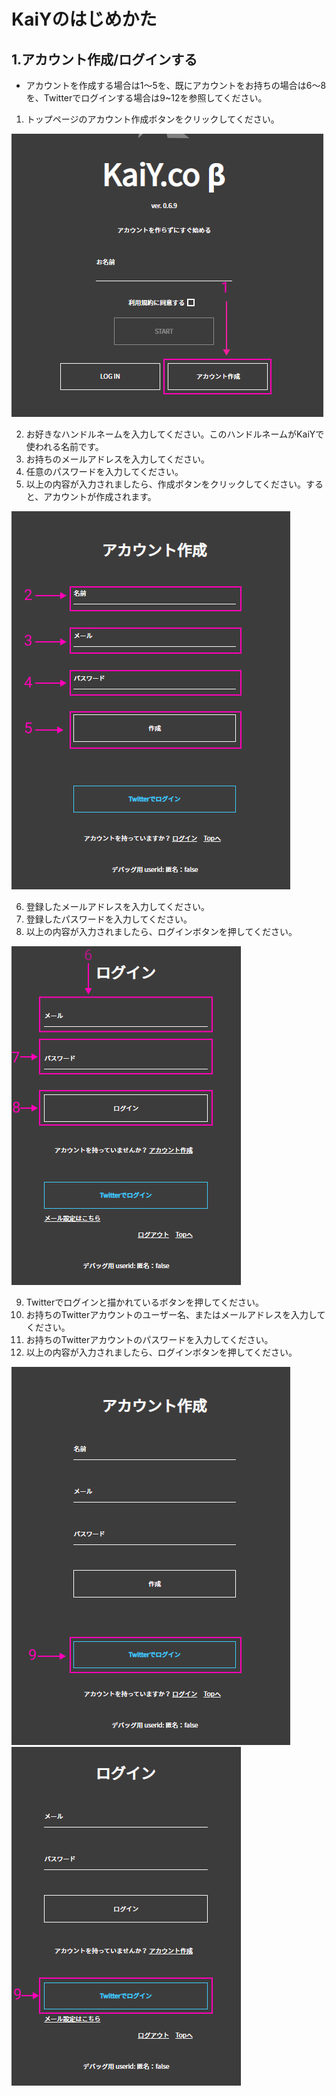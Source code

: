 # KaiYのはじめかた
## 1.アカウント作成/ログインする

- アカウントを作成する場合は1～5を、既にアカウントをお持ちの場合は6～8を、Twitterでログインする場合は9~12を参照してください。

1. トップページのアカウント作成ボタンをクリックしてください。

![](../../.vuepress/public/create-an-account-and-login-1.png)

2. お好きなハンドルネームを入力してください。このハンドルネームがKaiYで使われる名前です。
3. お持ちのメールアドレスを入力してください。
4. 任意のパスワードを入力してください。
5. 以上の内容が入力されましたら、作成ボタンをクリックしてください。すると、アカウントが作成されます。

![](../../.vuepress/public/create-an-account-and-login-2.png)

6. 登録したメールアドレスを入力してください。
7. 登録したパスワードを入力してください。
8. 以上の内容が入力されましたら、ログインボタンを押してください。

![](../../.vuepress/public/create-an-account-and-login-3.png)

9. Twitterでログインと描かれているボタンを押してください。
10. お持ちのTwitterアカウントのユーザー名、またはメールアドレスを入力してください。
11. お持ちのTwitterアカウントのパスワードを入力してください。
12. 以上の内容が入力されましたら、ログインボタンを押してください。

![](../../.vuepress/public/create-an-account-with-twitter.png)
![](../../.vuepress/public/login-with-twitter.png)